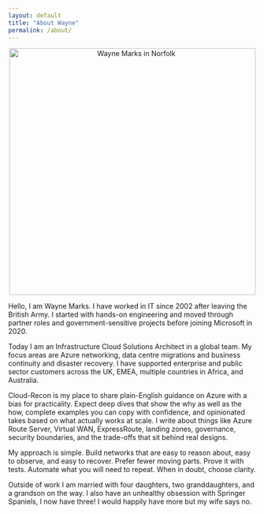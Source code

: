 ```yaml
---
layout: default
title: "About Wayne"
permalink: /about/
---
```


<p align="center">
  <img src="{{ '/assets/images/WM-NFK.jpg' | relative_url }}" alt="Wayne Marks in Norfolk" width="500">
</p>

Hello, I am Wayne Marks. I have worked in IT since 2002 after leaving the British Army. I started with hands-on engineering and moved through partner roles and government-sensitive projects before joining Microsoft in 2020.

Today I am an Infrastructure Cloud Solutions Architect in a global team. My focus areas are Azure networking, data centre migrations and business continuity and disaster recovery. I have supported enterprise and public sector customers across the UK, EMEA, multiple countries in Africa, and Australia.

Cloud-Recon is my place to share plain-English guidance on Azure with a bias for practicality. Expect deep dives that show the why as well as the how, complete examples you can copy with confidence, and opinionated takes based on what actually works at scale. I write about things like Azure Route Server, Virtual WAN, ExpressRoute, landing zones, governance, security boundaries, and the trade-offs that sit behind real designs.

My approach is simple. Build networks that are easy to reason about, easy to observe, and easy to recover. Prefer fewer moving parts. Prove it with tests. Automate what you will need to repeat. When in doubt, choose clarity.

Outside of work I am married with four daughters, two granddaughters, and a grandson on the way. I also have an unhealthy obsession with Springer Spaniels, I now have three! I would happily have more but my wife says no.

